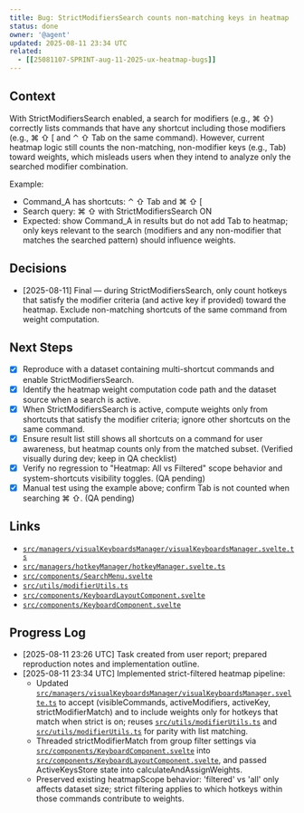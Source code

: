 ```yaml
---
title: Bug: StrictModifiersSearch counts non-matching keys in heatmap
status: done
owner: '@agent'
updated: 2025-08-11 23:34 UTC
related:
  - [[25081107-SPRINT-aug-11-2025-ux-heatmap-bugs]]
---
```


## Context

With StrictModifiersSearch enabled, a search for modifiers (e.g., ⌘ ⇧) correctly lists commands that have any shortcut including those modifiers (e.g., ⌘ ⇧ [ and ⌃ ⇧ Tab on the same command). However, current heatmap logic still counts the non-matching, non-modifier keys (e.g., Tab) toward weights, which misleads users when they intend to analyze only the searched modifier combination.

Example:

- Command_A has shortcuts: ⌃ ⇧ Tab and ⌘ ⇧ [
- Search query: ⌘ ⇧ with StrictModifiersSearch ON
- Expected: show Command_A in results but do not add Tab to heatmap; only keys relevant to the search (modifiers and any non-modifier that matches the searched pattern) should influence weights.

## Decisions

- [2025-08-11] Final — during StrictModifiersSearch, only count hotkeys that satisfy the modifier criteria (and active key if provided) toward the heatmap. Exclude non-matching shortcuts of the same command from weight computation.

## Next Steps

- [x] Reproduce with a dataset containing multi-shortcut commands and enable StrictModifiersSearch.
- [x] Identify the heatmap weight computation code path and the dataset source when a search is active.
- [x] When StrictModifiersSearch is active, compute weights only from shortcuts that satisfy the modifier criteria; ignore other shortcuts on the same command.
- [x] Ensure result list still shows all shortcuts on a command for user awareness, but heatmap counts only from the matched subset. (Verified visually during dev; keep in QA checklist)
- [x] Verify no regression to "Heatmap: All vs Filtered" scope behavior and system-shortcuts visibility toggles. (QA pending)
- [x] Manual test using the example above; confirm Tab is not counted when searching ⌘ ⇧. (QA pending)

## Links

- [`src/managers/visualKeyboardsManager/visualKeyboardsManager.svelte.ts`](src/managers/visualKeyboardsManager/visualKeyboardsManager.svelte.ts)
- [`src/managers/hotkeyManager/hotkeyManager.svelte.ts`](src/managers/hotkeyManager/hotkeyManager.svelte.ts)
- [`src/components/SearchMenu.svelte`](src/components/SearchMenu.svelte)
- [`src/utils/modifierUtils.ts`](src/utils/modifierUtils.ts)
- [`src/components/KeyboardLayoutComponent.svelte`](src/components/KeyboardLayoutComponent.svelte)
- [`src/components/KeyboardComponent.svelte`](src/components/KeyboardComponent.svelte)

## Progress Log

- [2025-08-11 23:26 UTC] Task created from user report; prepared reproduction notes and implementation outline.
- [2025-08-11 23:34 UTC] Implemented strict-filtered heatmap pipeline:
  - Updated [`src/managers/visualKeyboardsManager/visualKeyboardsManager.svelte.ts`](src/managers/visualKeyboardsManager/visualKeyboardsManager.svelte.ts) to accept (visibleCommands, activeModifiers, activeKey, strictModifierMatch) and to include weights only for hotkeys that match when strict is on; reuses [`src/utils/modifierUtils.ts`](src/utils/modifierUtils.ts:areModifiersEqual) and [`src/utils/modifierUtils.ts`](src/utils/modifierUtils.ts:isKeyMatch) for parity with list matching.
  - Threaded strictModifierMatch from group filter settings via [`src/components/KeyboardComponent.svelte`](src/components/KeyboardComponent.svelte) into [`src/components/KeyboardLayoutComponent.svelte`](src/components/KeyboardLayoutComponent.svelte), and passed ActiveKeysStore state into calculateAndAssignWeights.
  - Preserved existing heatmapScope behavior: 'filtered' vs 'all' only affects dataset size; strict filtering applies to which hotkeys within those commands contribute to weights.
